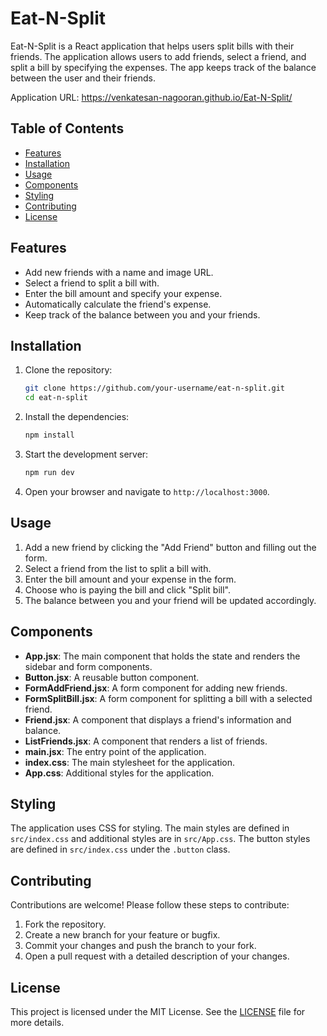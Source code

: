 # Eat-N-Split

Eat-N-Split is a React application that helps users split bills with their friends. The application allows users to add friends, select a friend, and split a bill by specifying the expenses. The app keeps track of the balance between the user and their friends.

Application URL: https://venkatesan-nagooran.github.io/Eat-N-Split/

## Table of Contents

- [Features](#features)
- [Installation](#installation)
- [Usage](#usage)
- [Components](#components)
- [Styling](#styling)
- [Contributing](#contributing)
- [License](#license)

## Features

- Add new friends with a name and image URL.
- Select a friend to split a bill with.
- Enter the bill amount and specify your expense.
- Automatically calculate the friend's expense.
- Keep track of the balance between you and your friends.

## Installation

1. Clone the repository:

   ```sh
   git clone https://github.com/your-username/eat-n-split.git
   cd eat-n-split
   ```

2. Install the dependencies:

   ```sh
   npm install
   ```

3. Start the development server:

   ```sh
   npm run dev
   ```

4. Open your browser and navigate to `http://localhost:3000`.

## Usage

1. Add a new friend by clicking the "Add Friend" button and filling out the form.
2. Select a friend from the list to split a bill with.
3. Enter the bill amount and your expense in the form.
4. Choose who is paying the bill and click "Split bill".
5. The balance between you and your friend will be updated accordingly.

## Components

- **App.jsx**: The main component that holds the state and renders the sidebar and form components.
- **Button.jsx**: A reusable button component.
- **FormAddFriend.jsx**: A form component for adding new friends.
- **FormSplitBill.jsx**: A form component for splitting a bill with a selected friend.
- **Friend.jsx**: A component that displays a friend's information and balance.
- **ListFriends.jsx**: A component that renders a list of friends.
- **main.jsx**: The entry point of the application.
- **index.css**: The main stylesheet for the application.
- **App.css**: Additional styles for the application.

## Styling

The application uses CSS for styling. The main styles are defined in `src/index.css` and additional styles are in `src/App.css`. The button styles are defined in `src/index.css` under the `.button` class.

## Contributing

Contributions are welcome! Please follow these steps to contribute:

1. Fork the repository.
2. Create a new branch for your feature or bugfix.
3. Commit your changes and push the branch to your fork.
4. Open a pull request with a detailed description of your changes.

## License

This project is licensed under the MIT License. See the [LICENSE](LICENSE) file for more details.
